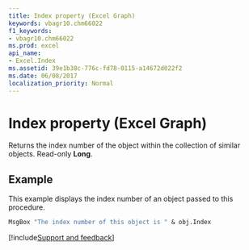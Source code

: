 ```yaml
---
title: Index property (Excel Graph)
keywords: vbagr10.chm66022
f1_keywords:
- vbagr10.chm66022
ms.prod: excel
api_name:
- Excel.Index
ms.assetid: 39e1b38c-776c-fd78-0115-a14672d022f2
ms.date: 06/08/2017
localization_priority: Normal
---
```



# Index property (Excel Graph)

Returns the index number of the object within the collection of similar objects. Read-only  **Long**.


## Example

This example displays the index number of an object passed to this procedure.


```vb
MsgBox "The index number of this object is " & obj.Index
```

[!include[Support and feedback](~/includes/feedback-boilerplate.md)]